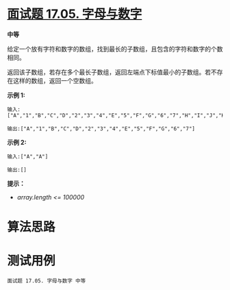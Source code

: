 # [面试题 17.05. 字母与数字][cnTitle]

**中等**

给定一个放有字符和数字的数组，找到最长的子数组，且包含的字符和数字的个数相同。

返回该子数组，若存在多个最长子数组，返回左端点下标值最小的子数组。若不存在这样的数组，返回一个空数组。

**示例 1:** 

```
输入:["A","1","B","C","D","2","3","4","E","5","F","G","6","7","H","I","J","K","L","M"]

输出:["A","1","B","C","D","2","3","4","E","5","F","G","6","7"]

```

**示例 2:** 

```
输入:["A","A"]

输出:[]

```

**提示：** 

-  *array.length <= 100000* 




# 算法思路

# 测试用例
```
面试题 17.05. 字母与数字 中等
```

[cnTitle]: https://leetcode-cn.com/problems/find-longest-subarray-lcci/
